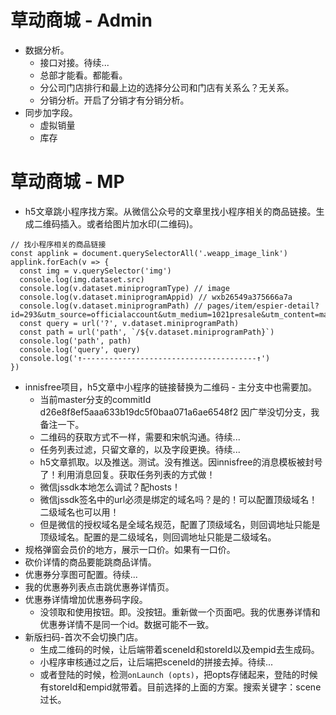 # 草动商城 - Admin
* 数据分析。
    - 接口对接。待续...
    - 总部才能看。都能看。
    - 分公司门店排行和最上边的选择分公司和门店有关系么？无关系。
    - 分销分析。开启了分销才有分销分析。
* 同步加字段。
    - 虚拟销量
    - 库存

# 草动商城 - MP
* h5文章跳小程序找方案。从微信公众号的文章里找小程序相关的商品链接。生成二维码插入。或者给图片加水印(二维码)。
```
// 找小程序相关的商品链接
const applink = document.querySelectorAll('.weapp_image_link')
applink.forEach(v => {
  const img = v.querySelector('img')
  console.log(img.dataset.src)
  console.log(v.dataset.miniprogramType) // image
  console.log(v.dataset.miniprogramAppid) // wxb26549a375666a7a
  console.log(v.dataset.miniprogramPath) // pages/item/espier-detail?id=293&utm_source=officialaccount&utm_medium=1021presale&utm_content=mascara
  const query = url('?', v.dataset.miniprogramPath)
  const path = url('path', `/${v.dataset.miniprogramPath}`)
  console.log('path', path)
  console.log('query', query)
  console.log('↑---------------------------------------↑')
})
```
* innisfree项目，h5文章中小程序的链接替换为二维码 - 主分支中也需要加。
    - 当前master分支的commitId d26e8f8ef5aaa633b19dc5f0baa071a6ae6548f2 因广举没切分支，我备注一下。
    - 二维码的获取方式不一样，需要和宋帆沟通。待续...
    - 任务列表过滤，只留文章的，以及字段更换。待续...
    - h5文章抓取。以及推送。测试。没有推送。因innisfree的消息模板被封号了！利用消息回复。获取任务列表的方式做！
    - 微信jssdk本地怎么调试？配hosts！
    - 微信jssdk签名中的url必须是绑定的域名吗？是的！可以配置顶级域名！二级域名也可以用！
    - 但是微信的授权域名是全域名规范，配置了顶级域名，则回调地址只能是顶级域名。配置的是二级域名，则回调地址只能是二级域名。
* 规格弹窗会员价的地方，展示一口价。如果有一口价。
* 砍价详情的商品要能跳商品详情。
* 优惠券分享图可配置。待续...
* 我的优惠券列表点击跳优惠券详情页。
* 优惠券详情增加优惠券码字段。
    - 没领取和使用按钮。即。没按钮。重新做一个页面吧。我的优惠券详情和优惠券详情不是同一个id。数据可能不一致。
* 新版扫码-首次不会切换门店。
    - 生成二维码的时候，让后端带着sceneId和storeId以及empid去生成码。
    - 小程序审核通过之后，让后端把sceneId的拼接去掉。待续...
    - 或者登陆的时候，检测`onLaunch (opts)`，把opts存储起来，登陆的时候有storeId和empid就带着。目前选择的上面的方案。搜索关键字：scene过长。
